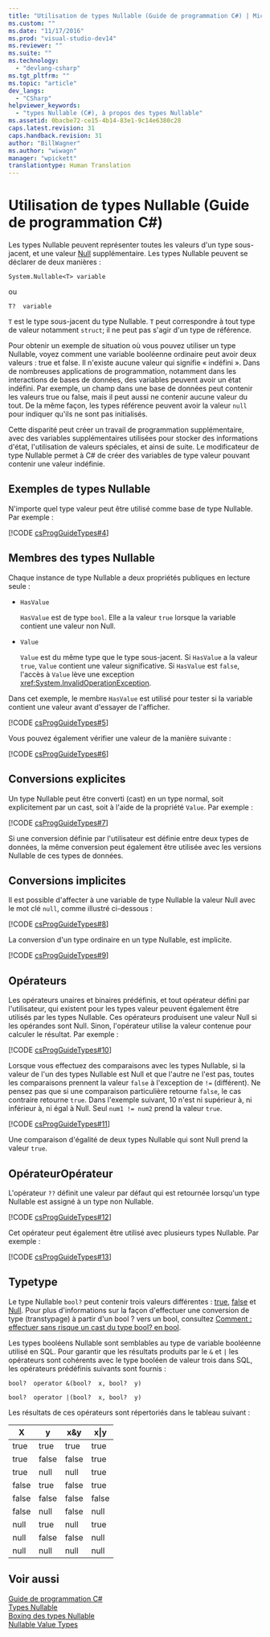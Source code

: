 ```yaml
---
title: "Utilisation de types Nullable (Guide de programmation C#) | Microsoft Docs"
ms.custom: ""
ms.date: "11/17/2016"
ms.prod: "visual-studio-dev14"
ms.reviewer: ""
ms.suite: ""
ms.technology: 
  - "devlang-csharp"
ms.tgt_pltfrm: ""
ms.topic: "article"
dev_langs: 
  - "CSharp"
helpviewer_keywords: 
  - "types Nullable (C#), à propos des types Nullable"
ms.assetid: 0bacbe72-ce15-4b14-83e1-9c14e6380c28
caps.latest.revision: 31
caps.handback.revision: 31
author: "BillWagner"
ms.author: "wiwagn"
manager: "wpickett"
translationtype: Human Translation
---
```

# Utilisation de types Nullable (Guide de programmation C#)
Les types Nullable peuvent représenter toutes les valeurs d'un type sous\-jacent, et une valeur [Null](../../../csharp/language-reference/keywords/null.md) supplémentaire.  Les types Nullable peuvent se déclarer de deux manières :  
  
 `System.Nullable<T> variable`  
  
 ou  
  
 `T?  variable`  
  
 `T` est le type sous\-jacent du type Nullable.  `T` peut correspondre à tout type de valeur notamment `struct`; il ne peut pas s'agir d'un type de référence.  
  
 Pour obtenir un exemple de situation où vous pouvez utiliser un type Nullable, voyez comment une variable booléenne ordinaire peut avoir deux valeurs : true et false.  Il n'existe aucune valeur qui signifie « indéfini ».  Dans de nombreuses applications de programmation, notamment dans les interactions de bases de données, des variables peuvent avoir un état indéfini.  Par exemple, un champ dans une base de données peut contenir les valeurs true ou false, mais il peut aussi ne contenir aucune valeur du tout.  De la même façon, les types référence peuvent avoir la valeur `null` pour indiquer qu'ils ne sont pas initialisés.  
  
 Cette disparité peut créer un travail de programmation supplémentaire, avec des variables supplémentaires utilisées pour stocker des informations d'état, l'utilisation de valeurs spéciales, et ainsi de suite.  Le modificateur de type Nullable permet à C\# de créer des variables de type valeur pouvant contenir une valeur indéfinie.  
  
## Exemples de types Nullable  
 N'importe quel type valeur peut être utilisé comme base de type Nullable.  Par exemple :  
  
 [!CODE [csProgGuideTypes#4](../CodeSnippet/VS_Snippets_VBCSharp/CsProgGuideTypes#4)]  
  
## Membres des types Nullable  
 Chaque instance de type Nullable a deux propriétés publiques en lecture seule :  
  
-   `HasValue`  
  
     `HasValue` est de type `bool`.  Elle a la valeur `true` lorsque la variable contient une valeur non Null.  
  
-   `Value`  
  
     `Value` est du même type que le type sous\-jacent.  Si `HasValue` a la valeur `true`, `Value` contient une valeur significative.  Si `HasValue` est `false`, l'accès à `Value` lève une exception <xref:System.InvalidOperationException>.  
  
 Dans cet exemple, le membre `HasValue` est utilisé pour tester si la variable contient une valeur avant d'essayer de l'afficher.  
  
 [!CODE [csProgGuideTypes#5](../CodeSnippet/VS_Snippets_VBCSharp/CsProgGuideTypes#5)]  
  
 Vous pouvez également vérifier une valeur de la manière suivante :  
  
 [!CODE [csProgGuideTypes#6](../CodeSnippet/VS_Snippets_VBCSharp/CsProgGuideTypes#6)]  
  
## Conversions explicites  
 Un type Nullable peut être converti \(cast\) en un type normal, soit explicitement par un cast, soit à l'aide de la propriété `Value`.  Par exemple :  
  
 [!CODE [csProgGuideTypes#7](../CodeSnippet/VS_Snippets_VBCSharp/CsProgGuideTypes#7)]  
  
 Si une conversion définie par l'utilisateur est définie entre deux types de données, la même conversion peut également être utilisée avec les versions Nullable de ces types de données.  
  
## Conversions implicites  
 Il est possible d'affecter à une variable de type Nullable la valeur Null avec le mot clé `null`, comme illustré ci\-dessous :  
  
 [!CODE [csProgGuideTypes#8](../CodeSnippet/VS_Snippets_VBCSharp/CsProgGuideTypes#8)]  
  
 La conversion d'un type ordinaire en un type Nullable, est implicite.  
  
 [!CODE [csProgGuideTypes#9](../CodeSnippet/VS_Snippets_VBCSharp/CsProgGuideTypes#9)]  
  
## Opérateurs  
 Les opérateurs unaires et binaires prédéfinis, et tout opérateur défini par l'utilisateur, qui existent pour les types valeur peuvent également être utilisés par les types Nullable.  Ces opérateurs produisent une valeur Null si les opérandes sont Null. Sinon, l'opérateur utilise la valeur contenue pour calculer le résultat.  Par exemple :  
  
 [!CODE [csProgGuideTypes#10](../CodeSnippet/VS_Snippets_VBCSharp/CsProgGuideTypes#10)]  
  
 Lorsque vous effectuez des comparaisons avec les types Nullable, si la valeur de l'un des types Nullable est Null et que l'autre ne l'est pas, toutes les comparaisons prennent la valeur `false` à l'exception de `!=` \(différent\).  Ne pensez pas que si une comparaison particulière retourne `false`, le cas contraire retourne `true`.  Dans l'exemple suivant, 10 n'est ni supérieur à, ni inférieur à, ni égal à Null.  Seul `num1 != num2` prend la valeur `true`.  
  
 [!CODE [csProgGuideTypes#11](../CodeSnippet/VS_Snippets_VBCSharp/CsProgGuideTypes#11)]  
  
 Une comparaison d'égalité de deux types Nullable qui sont Null prend la valeur `true`.  
  
## OpérateurOpérateur  
 L'opérateur `??` définit une valeur par défaut qui est retournée lorsqu'un type Nullable est assigné à un type non Nullable.  
  
 [!CODE [csProgGuideTypes#12](../CodeSnippet/VS_Snippets_VBCSharp/CsProgGuideTypes#12)]  
  
 Cet opérateur peut également être utilisé avec plusieurs types Nullable.  Par exemple :  
  
 [!CODE [csProgGuideTypes#13](../CodeSnippet/VS_Snippets_VBCSharp/CsProgGuideTypes#13)]  
  
## Typetype  
 Le type Nullable `bool?` peut contenir trois valeurs différentes : [true](../../../csharp/language-reference/keywords/true.md), [false](../../../csharp/language-reference/keywords/false.md) et [Null](../../../csharp/language-reference/keywords/null.md).  Pour plus d'informations sur la façon d'effectuer une conversion de type \(transtypage\) à partir d'un bool ?  vers un bool, consultez [Comment : effectuer sans risque un cast du type bool? en bool](../../../csharp/programming-guide/nullable-types/how-to-safely-cast-from-bool-to-bool.md).  
  
 Les types booléens Nullable sont semblables au type de variable booléenne utilisé en SQL.  Pour garantir que les résultats produits par le `&` et  `|` les opérateurs sont cohérents avec le type booléen de valeur trois dans SQL, les opérateurs prédéfinis suivants sont fournis :  
  
 `bool?  operator &(bool?  x, bool?  y)`  
  
 `bool?  operator |(bool?  x, bool?  y)`  
  
 Les résultats de ces opérateurs sont répertoriés dans le tableau suivant :  
  
|X|y|x&y|x&#124;y|  
|-------|-------|---------|--------------|  
|true|true|true|true|  
|true|false|false|true|  
|true|null|null|true|  
|false|true|false|true|  
|false|false|false|false|  
|false|null|false|null|  
|null|true|null|true|  
|null|false|false|null|  
|null|null|null|null|  
  
## Voir aussi  
 [Guide de programmation C\#](../../../csharp/programming-guide/index.md)   
 [Types Nullable](../../../csharp/programming-guide/nullable-types/index.md)   
 [Boxing des types Nullable](../../../csharp/programming-guide/nullable-types/boxing-nullable-types.md)   
 [Nullable Value Types](../../../visual-basic/programming-guide/language-features/data-types/nullable-value-types.md)
